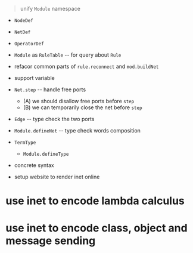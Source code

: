 > unify `Module` namespace

- `NodeDef`
- `NetDef`
- `OperatorDef`

- `Module` as `RuleTable` -- for query about `Rule`

- refacor common parts of `rule.reconnect` and `mod.buildNet`

- support variable

- `Net.step` -- handle free ports

  - (A) we should disallow free ports before `step`
  - (B) we can temporarily close the net before `step`

- `Edge` -- type check the two ports
- `Module.defineNet` -- type check words composition

- `TermType`
  - `Module.defineType`

- concrete syntax

- setup website to render inet online

# use inet to encode lambda calculus

# use inet to encode class, object and message sending
